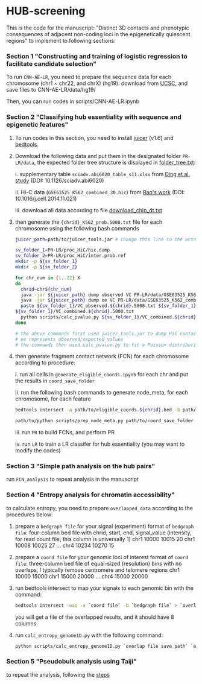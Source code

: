 # HUB-screening

This is the code for the manuscript: "Distinct 3D contacts and phenotypic consequences of adjacent non-coding loci in the epigenetically quiescent regions" to implement to following sections:

### Section 1 "Constructing and training of logistic regression to facilitate candidate selection"

To run `CNN-AE-LR`, you need to prepare the sequence data for each chromosome (chr1 ~ chr22, and chrX) (hg19): download from [UCSC](https://hgdownload.soe.ucsc.edu/goldenPath/hg19/chromosomes/), and save files to CNN-AE-LR/data/hg19/

Then, you can run codes in scripts/CNN-AE-LR.ipynb


### Section 2 "Classifying hub essentiality with sequence and epigenetic features"

1. To run codes in this section, you need to install [juicer](https://github.com/aidenlab/juicer) (v1.6) and [bedtools](https://bedtools.readthedocs.io/en/latest/index.html).

2. Download the following data and put them in the designated folder `PR-LR/data`, the expected folder tree structure is displayed in [folder_tree.txt](https://github.com/yyaoisgood2021/HUB-screening/blob/main/folder_tree.txt):
   
	i. supplementary table `sciadv.abi6020_table_s11.xlsx` from [Ding et al. study](https://www.science.org/doi/10.1126/sciadv.abi6020) (DOI: 10.1126/sciadv.abi6020)
	
 	ii. Hi-C data (`GSE63525_K562_combined_30.hic`) from [Rao's work](https://www.cell.com/fulltext/S0092-8674(14)01497-4) (DOI: 10.1016/j.cell.2014.11.021)

	iii. download all data according to file [download_chip_dt.txt](https://github.com/yyaoisgood2021/HUB-screening/blob/main/resources/download_chip_dt.txt)

3. then generate the `{chrid}_K562_prob.5000.txt` file for each chromosome using the following bash commands

   ```bash
   juicer_path=path/to/juicer_tools.jar # change this line to the actual path to juicer_tools.jar

   sv_folder_1=PR-LR/proc_HiC/hic.dump
   sv_folder_2=PR-LR/proc_HiC/inter.prob.ref
   mkdir -p ${sv_folder_1}
   mkdir -p ${sv_folder_2}

   for chr_num in {1..22} X
   do
     chrid=chr${chr_num}
     java -jar ${juicer_path} dump observed VC PR-LR/data/GSE63525_K562_combined_30.hic ${chrid} ${chrid} BP 5000 ${sv_folder_1}/VC_observed.${chrid}.5000.txt
     java -jar ${juicer_path} dump oe VC PR-LR/data/GSE63525_K562_combined_30.hic ${chrid} ${chrid} BP 5000 ${sv_folder_1}/VC_oe.${chrid}.5000.txt
     paste ${sv_folder_1}/VC_observed.${chrid}.5000.txt ${sv_folder_1}/VC_oe.${chrid}.5000.txt | awk '{print $1 "\t" $2 "\t" $3 "\t" $6 "\t" $3 / $6}' > 
   ${sv_folder_1}/VC_combined.${chrid}.5000.txt
     python scripts/calc_pvalue.py ${sv_folder_1}/VC_combined.${chrid}.5000.txt ${sv_folder_2}/${chrid}_K562_prob.5000.txt
   done

   # the above commands first used juicer_tools.jar to dump HiC contact map to {sv_folder_1}, using VC normalization, on a resolution of 5000, on each {chrid}
   # oe represents observed/expected values
   # the commands then used calc_pvalue.py to fit a Poisson distribution to derive a p-value for each interaction on each {chrid}
   ```
4. then generate fragment contact network (FCN) for each chromosome according to procedure:

	i. run all cells in `generate_eligible_coords.ipynb` for each chr and put the results in `coord_save_folder`

 	ii. run the following bash commands to generate node_meta, for each chromosome, for each feature

	```bash
	bedtools intersect -a path/to/eligible_coords.${chrid}.bed -b path/to/{feature}.bed_peak_file -wao > path/to/overlap_save_folder/overlap.{feature}.{chrid}.bed

 	path/to/python scripts/prep_node_meta.py path/to/coord_save_folder path/to/overlap_save_folder path/to/node_meta_save_folder
	```

 	iii. run `PR` to build FCNs, and perform PR 

	iv. run `LR` to train a LR classifer for hub essentiality (you may want to modify the codes)

### Section 3 "Simple path analysis on the hub pairs"

run `FCN_analysis` to repeat analysis in the manuscript

### Section 4 "Entropy analysis for chromatin accessibility"

to calculate entropy, you need to prepare `overlapped_data` according to the procedures below: 

1. prepare a `bedgraph file` for your signal (experiment)
format of `bedgraph file`: 
    four-column bed file with chrid, start, end, signal_value (intensity, for read count file, this column is universally 1)
    chr1 10000 10015 20
    chr1 10008 10025 27
    ...
    chr4 10234 10270 15

2. prepare a `coord file` for your genomic loci of interest
format of `coord file`: 
    three-column bed file of equal-sized (resolution) bins with no overlaps, I typically remove centromere and telomere regions
    chr1 10000 15000 
    chr1 15000 20000 
    ...
    chr4 15000 20000 

3. run bedtools intersect to map your signals to each genomic bin with the command:
    ```bash
    bedtools intersect -wao -a `coord file` -b `bedgraph file` > `overlap file save path`
    ```
	you will get a file of the overlapped results, and it should have 8 columns

4. run `calc_entropy_genome1D.py` with the following command:
    ```bash
    python scripts/calc_entropy_genome1D.py `overlap file save path` `entropy result save path`
    ```

### Section 5 "Pseudobulk analysis using Taiji"

to repeat the analysis, following the [steps](https://github.com/yyaoisgood2021/HUB-screening/blob/main/scripts/taiji)







